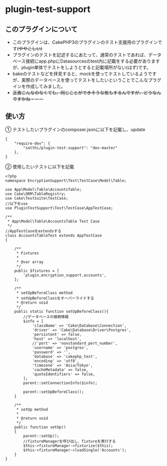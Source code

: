 # plugin-test-support

## このプラグインについて
- このプラグインは、CakePHP3のプラグインのテスト支援用のプラグインです~~(ややこしい)~~
- プラグインのテストを記述するにあたって、通常のテストであれば、データベース接続にapp.phpにDatasourcesのtest内に記載をする必要がありますが、plugin単体でテストをしようとすると記載場所がない(はず)です。
- bakeのテストなどを拝見すると、mockを使ってテストしているようですが、実際のデータベースを使ってテストをしたいということでこんなプラグインを作成してみました。
- ~~正直こんなのなくても、同じことができそうな気もするんですが、どうなんですかね・・・~~

## 使い方
① テストしたいプラグインのcomposer.jsonに以下を記載し、update
```
{
    "require-dev": {
        "satthi/plugin-test-support": "dev-master"
    },
}

```
② 使用したいテストに以下を記載
```
<?php
namespace EncryptionSupport\Test\TestCase\Model\Table;

use App\Model\Table\AccountsTable;
use Cake\ORM\TableRegistry;
use Cake\TestSuite\TestCase;
//以下をuse
use PluginTestSupport\Test\TestCase\AppTestCase;

/**
 * App\Model\Table\AccountsTable Test Case
 */
//AppTestCaseをextendsする
class AccountsTableTest extends AppTestCase
{

    /**
     * Fixtures
     *
     * @var array
     */
    public $fixtures = [
        'plugin.encryption_support.accounts',
    ];

    /**
     * setUpBeforeClass method
     * setUpBeforeClassをオーバーライドする
     * @return void
     */
    public static function setUpBeforeClass(){
        //データベースの接続情報
        $info = [
            'className' => 'Cake\Database\Connection',
            'driver' => 'Cake\Database\Driver\Postgres',
            'persistent' => false,
            'host' => 'localhost',
            //'port' => 'nonstandard_port_number',
            'username' => 'postgres',
            'password' => '',
            'database' => 'cakephp_test',
            'encoding' => 'utf8',
            'timezone' => 'Asia/Tokyo',
            'cacheMetadata' => false,
            'quoteIdentifiers' => false,
        ];
        parent::setConnectionInfo($info);
        
        parent::setUpBeforeClass();
    }

    /**
     * setUp method
     *
     * @return void
     */
    public function setUp()
    {
        parent::setUp();
        //fixtureManagerを呼び出し、fixtureを実行する
        $this->fixtureManager->fixturize($this);
        $this->fixtureManager->loadSingle('Accounts');
    }
}
```
